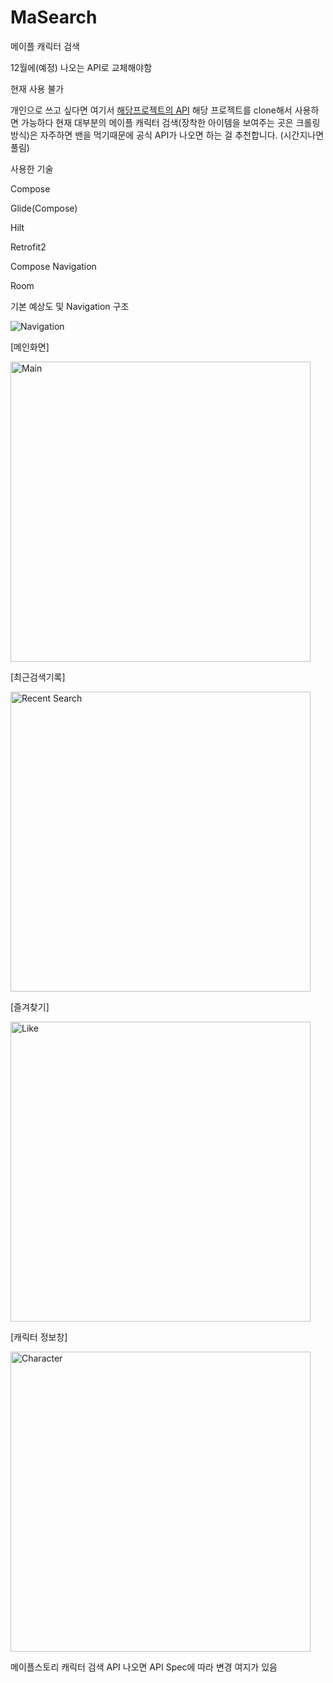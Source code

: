 # MaSearch
 메이플 캐릭터 검색



12월에(예정) 나오는 API로 교체해야함 



현재 사용 불가


개인으로 쓰고 싶다면 여기서 [해당프로젝트의 API](https://github.com/asdfghjkkl11/MapleHands) 해당 프로젝트를 clone해서 사용하면 가능하다
현재 대부분의 메이플 캐릭터 검색(장착한 아이템을 보여주는 곳은 크롤링 방식)은 자주하면 밴을 먹기때문에 공식 API가 나오면 하는 걸 추천합니다. (시간지나면 풀림)



사용한 기술 

Compose 


Glide(Compose)


Hilt 


Retrofit2 


Compose Navigation 


Room



기본 예상도 및 Navigation 구조


![Navigation](https://github.com/Jeong-Byeong-hun/MaSearch/assets/46989392/154f5f1d-d376-4d1c-8f6b-4193dc011d56)


[메인화면]

<img width="480" alt="Main" src="https://github.com/Jeong-Byeong-hun/MaSearch/assets/46989392/2f1d3821-69d9-421a-a4db-1d34acc88421">


[최근검색기록]

<img width="480" alt="Recent Search" src="https://github.com/Jeong-Byeong-hun/MaSearch/assets/46989392/ea302a70-178c-40e3-97c5-1e121224da9e">


[즐겨찾기]

<img width="480" alt="Like" src="https://github.com/Jeong-Byeong-hun/MaSearch/assets/46989392/4c5487b6-8683-49e7-8a6d-aeb13ef07f66">


[캐릭터 정보창]

<img width="480" alt="Character" src="https://github.com/Jeong-Byeong-hun/MaSearch/assets/46989392/613ef422-eabf-4aad-9781-1a599bbe876d">


메이플스토리 캐릭터 검색 API 나오면 API Spec에 따라 변경 여지가 있음
